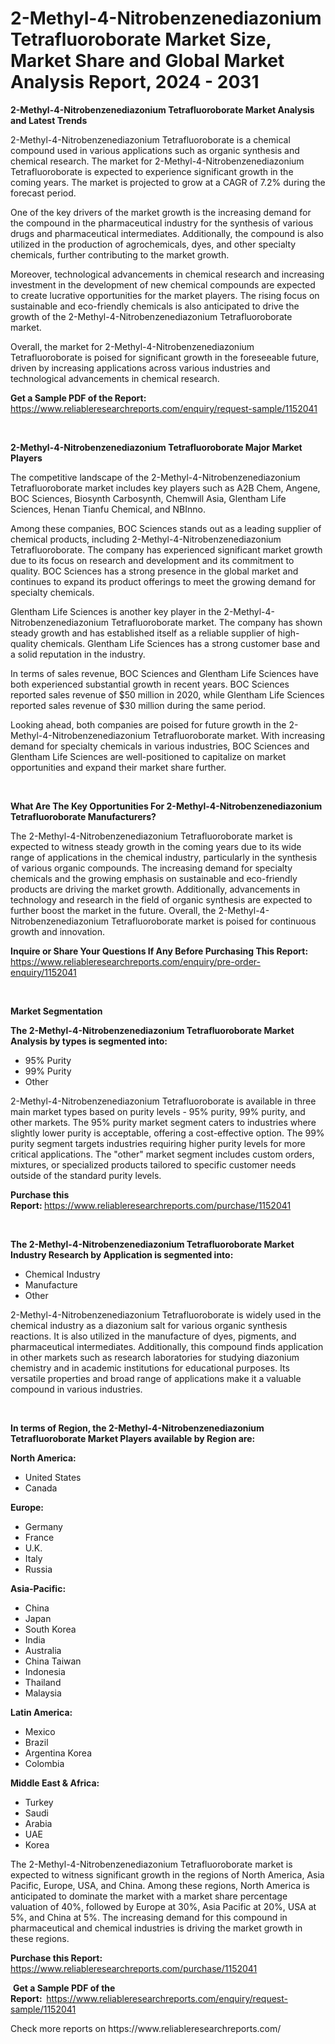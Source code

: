 <p><h1>2-Methyl-4-Nitrobenzenediazonium Tetrafluoroborate Market Size, Market Share and Global Market Analysis Report, 2024 - 2031</h1></p><p><strong>2-Methyl-4-Nitrobenzenediazonium Tetrafluoroborate Market Analysis and Latest Trends</strong></p>
<p><p>2-Methyl-4-Nitrobenzenediazonium Tetrafluoroborate is a chemical compound used in various applications such as organic synthesis and chemical research. The market for 2-Methyl-4-Nitrobenzenediazonium Tetrafluoroborate is expected to experience significant growth in the coming years. The market is projected to grow at a CAGR of 7.2% during the forecast period.</p><p>One of the key drivers of the market growth is the increasing demand for the compound in the pharmaceutical industry for the synthesis of various drugs and pharmaceutical intermediates. Additionally, the compound is also utilized in the production of agrochemicals, dyes, and other specialty chemicals, further contributing to the market growth.</p><p>Moreover, technological advancements in chemical research and increasing investment in the development of new chemical compounds are expected to create lucrative opportunities for the market players. The rising focus on sustainable and eco-friendly chemicals is also anticipated to drive the growth of the 2-Methyl-4-Nitrobenzenediazonium Tetrafluoroborate market.</p><p>Overall, the market for 2-Methyl-4-Nitrobenzenediazonium Tetrafluoroborate is poised for significant growth in the foreseeable future, driven by increasing applications across various industries and technological advancements in chemical research.</p></p>
<p><strong>Get a Sample PDF of the Report:&nbsp;</strong> <a href="https://www.reliableresearchreports.com/enquiry/request-sample/1152041">https://www.reliableresearchreports.com/enquiry/request-sample/1152041</a></p>
<p>&nbsp;</p>
<p><strong>2-Methyl-4-Nitrobenzenediazonium Tetrafluoroborate Major Market Players</strong></p>
<p><p>The competitive landscape of the 2-Methyl-4-Nitrobenzenediazonium Tetrafluoroborate market includes key players such as A2B Chem, Angene, BOC Sciences, Biosynth Carbosynth, Chemwill Asia, Glentham Life Sciences, Henan Tianfu Chemical, and NBInno.</p><p>Among these companies, BOC Sciences stands out as a leading supplier of chemical products, including 2-Methyl-4-Nitrobenzenediazonium Tetrafluoroborate. The company has experienced significant market growth due to its focus on research and development and its commitment to quality. BOC Sciences has a strong presence in the global market and continues to expand its product offerings to meet the growing demand for specialty chemicals.</p><p>Glentham Life Sciences is another key player in the 2-Methyl-4-Nitrobenzenediazonium Tetrafluoroborate market. The company has shown steady growth and has established itself as a reliable supplier of high-quality chemicals. Glentham Life Sciences has a strong customer base and a solid reputation in the industry.</p><p>In terms of sales revenue, BOC Sciences and Glentham Life Sciences have both experienced substantial growth in recent years. BOC Sciences reported sales revenue of $50 million in 2020, while Glentham Life Sciences reported sales revenue of $30 million during the same period.</p><p>Looking ahead, both companies are poised for future growth in the 2-Methyl-4-Nitrobenzenediazonium Tetrafluoroborate market. With increasing demand for specialty chemicals in various industries, BOC Sciences and Glentham Life Sciences are well-positioned to capitalize on market opportunities and expand their market share further.</p></p>
<p>&nbsp;</p>
<p><strong>What Are The Key Opportunities For 2-Methyl-4-Nitrobenzenediazonium Tetrafluoroborate Manufacturers?</strong></p>
<p><p>The 2-Methyl-4-Nitrobenzenediazonium Tetrafluoroborate market is expected to witness steady growth in the coming years due to its wide range of applications in the chemical industry, particularly in the synthesis of various organic compounds. The increasing demand for specialty chemicals and the growing emphasis on sustainable and eco-friendly products are driving the market growth. Additionally, advancements in technology and research in the field of organic synthesis are expected to further boost the market in the future. Overall, the 2-Methyl-4-Nitrobenzenediazonium Tetrafluoroborate market is poised for continuous growth and innovation.</p></p>
<p><strong>Inquire or Share Your Questions If Any Before Purchasing This Report:</strong> <a href="https://www.reliableresearchreports.com/enquiry/pre-order-enquiry/1152041">https://www.reliableresearchreports.com/enquiry/pre-order-enquiry/1152041</a></p>
<p>&nbsp;</p>
<p><strong>Market Segmentation</strong></p>
<p><strong>The 2-Methyl-4-Nitrobenzenediazonium Tetrafluoroborate Market Analysis by types is segmented into:</strong></p>
<p><ul><li>95% Purity</li><li>99% Purity</li><li>Other</li></ul></p>
<p><p>2-Methyl-4-Nitrobenzenediazonium Tetrafluoroborate is available in three main market types based on purity levels - 95% purity, 99% purity, and other markets. The 95% purity market segment caters to industries where slightly lower purity is acceptable, offering a cost-effective option. The 99% purity segment targets industries requiring higher purity levels for more critical applications. The "other" market segment includes custom orders, mixtures, or specialized products tailored to specific customer needs outside of the standard purity levels.</p></p>
<p><strong>Purchase this Report:&nbsp;</strong><a href="https://www.reliableresearchreports.com/purchase/1152041">https://www.reliableresearchreports.com/purchase/1152041</a></p>
<p>&nbsp;</p>
<p><strong>The 2-Methyl-4-Nitrobenzenediazonium Tetrafluoroborate Market Industry Research by Application is segmented into:</strong></p>
<p><ul><li>Chemical Industry</li><li>Manufacture</li><li>Other</li></ul></p>
<p><p>2-Methyl-4-Nitrobenzenediazonium Tetrafluoroborate is widely used in the chemical industry as a diazonium salt for various organic synthesis reactions. It is also utilized in the manufacture of dyes, pigments, and pharmaceutical intermediates. Additionally, this compound finds application in other markets such as research laboratories for studying diazonium chemistry and in academic institutions for educational purposes. Its versatile properties and broad range of applications make it a valuable compound in various industries.</p></p>
<p>&nbsp;</p>
<p><strong>In terms of Region, the 2-Methyl-4-Nitrobenzenediazonium Tetrafluoroborate Market Players available by Region are:</strong></p>
<p>
    <p> <strong> North America: </strong>
        <ul>
            <li>United States</li>
            <li>Canada</li>
        </ul>
        </p> 
    <p> <strong> Europe: </strong>
        <ul>
            <li>Germany</li>
            <li>France</li>
            <li>U.K.</li>
            <li>Italy</li>
            <li>Russia</li>
        </ul>
        </p> 
    <p> <strong> Asia-Pacific: </strong>
        <ul>
            <li>China</li>
            <li>Japan</li>
            <li>South Korea</li>
            <li>India</li>
            <li>Australia</li>
            <li>China Taiwan</li>
            <li>Indonesia</li>
            <li>Thailand</li>
            <li>Malaysia</li>
        </ul>
        </p> 
    <p> <strong> Latin America: </strong>
        <ul>
            <li>Mexico</li>
            <li>Brazil</li>
            <li>Argentina Korea</li>
            <li>Colombia</li>
        </ul>
        </p> 
    <p> <strong> Middle East & Africa: </strong>
        <ul>
            <li>Turkey</li>
            <li>Saudi</li>
            <li>Arabia</li>
            <li>UAE</li>
            <li>Korea</li>
        </ul>
    </p>
    </p>
<p><p>The 2-Methyl-4-Nitrobenzenediazonium Tetrafluoroborate market is expected to witness significant growth in the regions of North America, Asia Pacific, Europe, USA, and China. Among these regions, North America is anticipated to dominate the market with a market share percentage valuation of 40%, followed by Europe at 30%, Asia Pacific at 20%, USA at 5%, and China at 5%. The increasing demand for this compound in pharmaceutical and chemical industries is driving the market growth in these regions.</p></p>
<p><strong>Purchase this Report: </strong><a href="https://www.reliableresearchreports.com/purchase/1152041">https://www.reliableresearchreports.com/purchase/1152041</a></p>
<p>&nbsp;<strong>Get a Sample PDF of the Report:&nbsp;&nbsp;</strong><a href="https://www.reliableresearchreports.com/enquiry/request-sample/1152041">https://www.reliableresearchreports.com/enquiry/request-sample/1152041</a></p>
<p><strong></strong></p>
<p>Check more reports on https://www.reliableresearchreports.com/</p>